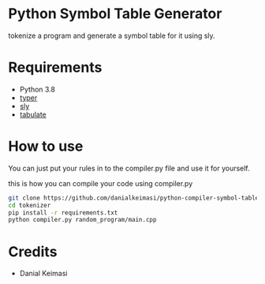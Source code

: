 # Python Symbol Table Generator

tokenize a program and generate a symbol table for it using sly.

# Requirements

- Python 3.8
- [typer](https://pypi.org/project/typer/)
- [sly](https://pypi.org/project/sly/)
- [tabulate](https://pypi.org/project/tabulate/)

# How to use

You can just put your rules in to the compiler.py file and use it for yourself.

this is how you can compile your code using compiler.py

```sh
git clone https://github.com/danialkeimasi/python-compiler-symbol-table tokenizer
cd tokenizer
pip install -r requirements.txt
python compiler.py random_program/main.cpp
```

# Credits

- Danial Keimasi
